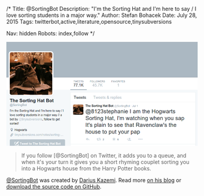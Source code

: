 /*
Title: @SortingBot
Description: "I'm the Sorting Hat and I'm here to say / I love sorting students in a major way."
Author: Stefan Bohacek
Date: July 28, 2015
Tags: twitterbot,active,literature,opensource,tinysubversions

Nav: hidden
Robots: index,follow
*/

[![](/content/bots/twitterbots/images/SortingBot.png)](https://twitter.com/SortingBot)

<blockquote>
  If you follow [@SortingBot] on Twitter, it adds you to a queue, and when it's your turn it gives you a short rhyming couplet sorting you into a Hogwarts house from the Harry Potter books.
</blockquote>

[@SortingBot](https://twitter.com/SortingBot) was created by [Darius Kazemi](https://twitter.com/tinysubversions). Read more [on his blog](http://tinysubversions.com/notes/sorting-bot/) or [download the source code on GitHub](https://github.com/dariusk/sorting-bot).